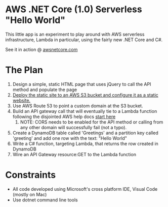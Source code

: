# AWS .NET Core (1.0) Serverless "Hello World"

This little app is an experiment to play around with AWS serverless infrastructure, Lambda in particular, using the fairly new .NET Core and C#.  

See it in action @ [awsnetcore.com](http://awsnetcore.com)

# The Plan

1. Design a simple, static HTML page that uses jQuery to call the API method and populate the page
1. [Deploy the static site to an AWS S3 bucket and configure it as a static website.](http://docs.aws.amazon.com/AmazonS3/latest/dev/website-hosting-custom-domain-walkthrough.html)
1. Use AWS Route 53 to point a custom domain at the S3 bucket.
1. Build an API gateway call that will eventually tie to a Lambda function following the disjointed AWS help docs [start here](http://docs.aws.amazon.com/apigateway/latest/developerguide/api-gateway-create-resource-and-methods.html)
    1. NOTE: CORS needs to be enabled for the API method or calling from any other domain will successfully fail (not a typo).
1. Create a DynamoDB table called 'Greetings' and a partition key called 'greeting' and add one row with the text: "Hello World"
1. Write a C# function, targeting Lambda, that returns the row created in DynamoDB
1. Wire an API Gateway resource:GET to the Lambda function

# Constraints

* All code developed using Microsoft's cross platform IDE, Visual Code (mostly on Mac)
* Use dotnet command line tools